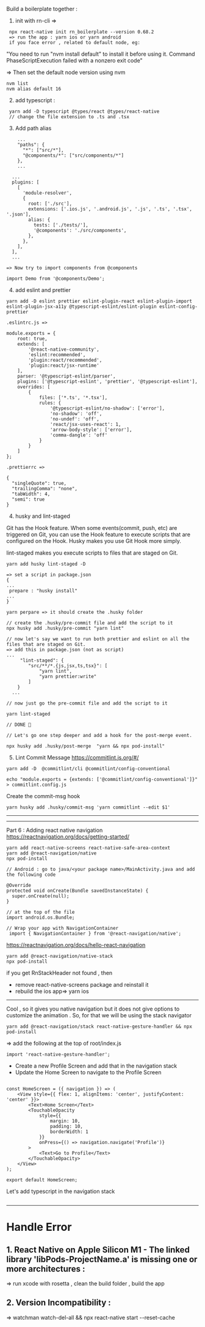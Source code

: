 Build a boilerplate together :
<br/>

1. init with rn-cli =>

```
 npx react-native init rn_boilerplate --version 0.68.2
 => run the app : yarn ios or yarn android
 if you face error , related to default node, eg:
```

"You need to run "nvm install default" to install it before using it.
Command PhaseScriptExecution failed with a nonzero exit code"

=> Then set the default node version using nvm

```
nvm list
nvm alias default 16
```

2. add typescript :

```
 yarn add -D typescript @types/react @types/react-native
 // change the file extension to .ts and .tsx
```

3. Add path alias

```
    ...
    "paths": {
      "*": ["src/*"],
      "@components/*": ["src/components/*"]
    },
    ...
```

```
  ...
  plugins: [
    [
      'module-resolver',
      {
        root: ['./src'],
        extensions: ['.ios.js', '.android.js', '.js', '.ts', '.tsx', '.json'],
        alias: {
          tests: ['./tests/'],
          '@components': './src/components',
        },
      },
    ],
  ],
  ...
```

```
=> Now try to import components from @components

import Demo from '@components/Demo';
```

4. add eslint and prettier

```
yarn add -D eslint prettier eslint-plugin-react eslint-plugin-import eslint-plugin-jsx-a11y @typescript-eslint/eslint-plugin eslint-config-prettier
```

```
.eslintrc.js =>

module.exports = {
    root: true,
    extends: [
        '@react-native-community',
        'eslint:recommended',
        'plugin:react/recommended',
        'plugin:react/jsx-runtime'
    ],
    parser: '@typescript-eslint/parser',
    plugins: ['@typescript-eslint', 'prettier', '@typescript-eslint'],
    overrides: [
        {
            files: ['*.ts', '*.tsx'],
            rules: {
                '@typescript-eslint/no-shadow': ['error'],
                'no-shadow': 'off',
                'no-undef': 'off',
                'react/jsx-uses-react': 1,
                'arrow-body-style': ['error'],
                'comma-dangle': 'off'
            }
        }
    ]
};

```

```
.prettierrc =>

{
  "singleQuote": true,
  "trailingComma": "none",
  "tabWidth": 4,
  "semi": true
}
```

4. husky and lint-staged

Git has the Hook feature. When some events(commit, push, etc) are triggered on Git, you can use the Hook feature to execute scripts that are configured on the Hook.
Husky makes you use Git Hook more simply.

lint-staged makes you execute scripts to files that are staged on Git.

```
yarn add husky lint-staged -D

=> set a script in package.json
{
...
 prepare : "husky install"
...
}

yarn perpare => it should create the .husky folder

// create the .husky/pre-commit file and add the script to it
npx husky add .husky/pre-commit "yarn lint"

// now let's say we want to run both prettier and eslint on all the files that are staged on Git.
=> add this in package.json (not as script)
...
     "lint-staged": {
        "src/**/*.{js,jsx,ts,tsx}": [
            "yarn lint",
            "yarn prettier:write"
        ]
    }
  ...

// now just go the pre-commit file and add the script to it

yarn lint-staged

// DONE 🚀

// Let's go one step deeper and add a hook for the post-merge event.

npx husky add .husky/post-merge  "yarn && npx pod-install"

```

5. Lint Commit Message
   https://commitlint.js.org/#/

```
yarn add -D  @commitlint/cli @commitlint/config-conventional
```

```
echo "module.exports = {extends: ['@commitlint/config-conventional']}" > commitlint.config.js
```

Create the commit-msg hook

```
yarn husky add .husky/commit-msg 'yarn commitlint --edit $1'
```

---

---

Part 6 : Adding react native navigation
https://reactnavigation.org/docs/getting-started/

```
yarn add react-native-screens react-native-safe-area-context
yarn add @react-navigation/native
npx pod-install

// Android : go to java/<your package name>/MainActivity.java and add the following code

@Override
protected void onCreate(Bundle savedInstanceState) {
  super.onCreate(null);
}

// at the top of the file
import android.os.Bundle;

// Wrap your app with NavigationContainer
 import { NavigationContainer } from '@react-navigation/native';

```

https://reactnavigation.org/docs/hello-react-navigation

```
yarn add @react-navigation/native-stack
npx pod-install
```

if you get RnStackHeader not found , then

-   remove react-native-screens package and reinstall it
-   rebuild the ios app=> yarn ios

---

Cool , so it gives you native navigation but it does not give options to customize the animation . So, for that we will be using the stack navigator

```
yarn add @react-navigation/stack react-native-gesture-handler && npx pod-install
```

=> add the following at the top of root/index.js

```
import 'react-native-gesture-handler';
```

-   Create a new Profile Screen and add that in the navigation stack
-   Update the Home Screen to navigate to the Profile Screen

```

const HomeScreen = ({ navigation }) => (
    <View style={{ flex: 1, alignItems: 'center', justifyContent: 'center' }}>
        <Text>Home Screen</Text>
        <TouchableOpacity
            style={{
                margin: 10,
                padding: 10,
                borderWidth: 1
            }}
            onPress={() => navigation.navigate('Profile')}
        >
            <Text>Go to Profile</Text>
        </TouchableOpacity>
    </View>
);

export default HomeScreen;

```

Let's add typescript in the navigation stack

```

```

---

# Handle Error

## 1. React Native on Apple Silicon M1 - The linked library 'libPods-ProjectName.a' is missing one or more architectures :

=> run xcode with rosetta , clean the build folder , build the app

## 2. Version Incompatibility :

=> watchman watch-del-all && npx react-native start --reset-cache
